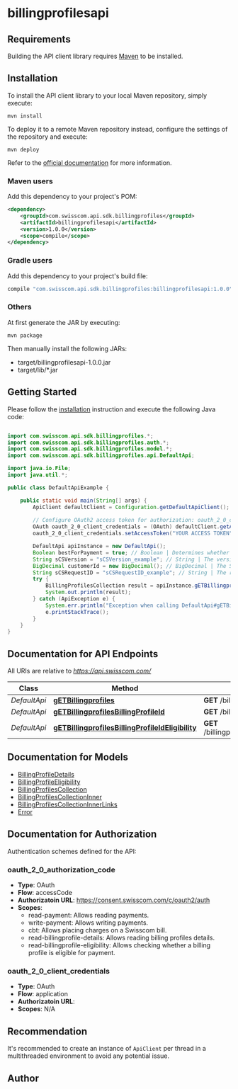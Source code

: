 # billingprofilesapi

## Requirements

Building the API client library requires [Maven](https://maven.apache.org/) to be installed.

## Installation

To install the API client library to your local Maven repository, simply execute:

```shell
mvn install
```

To deploy it to a remote Maven repository instead, configure the settings of the repository and execute:

```shell
mvn deploy
```

Refer to the [official documentation](https://maven.apache.org/plugins/maven-deploy-plugin/usage.html) for more information.

### Maven users

Add this dependency to your project's POM:

```xml
<dependency>
    <groupId>com.swisscom.api.sdk.billingprofiles</groupId>
    <artifactId>billingprofilesapi</artifactId>
    <version>1.0.0</version>
    <scope>compile</scope>
</dependency>
```

### Gradle users

Add this dependency to your project's build file:

```groovy
compile "com.swisscom.api.sdk.billingprofiles:billingprofilesapi:1.0.0"
```

### Others

At first generate the JAR by executing:

    mvn package

Then manually install the following JARs:

* target/billingprofilesapi-1.0.0.jar
* target/lib/*.jar

## Getting Started

Please follow the [installation](#installation) instruction and execute the following Java code:

```java

import com.swisscom.api.sdk.billingprofiles.*;
import com.swisscom.api.sdk.billingprofiles.auth.*;
import com.swisscom.api.sdk.billingprofiles.model.*;
import com.swisscom.api.sdk.billingprofiles.api.DefaultApi;

import java.io.File;
import java.util.*;

public class DefaultApiExample {

    public static void main(String[] args) {
        ApiClient defaultClient = Configuration.getDefaultApiClient();
        
        // Configure OAuth2 access token for authorization: oauth_2_0_client_credentials
        OAuth oauth_2_0_client_credentials = (OAuth) defaultClient.getAuthentication("oauth_2_0_client_credentials");
        oauth_2_0_client_credentials.setAccessToken("YOUR ACCESS TOKEN");

        DefaultApi apiInstance = new DefaultApi();
        Boolean bestForPayment = true; // Boolean | Determines whether to return only the identified best billing profile of the provided customer identifier. The best billing profile is always eligible for use with the Payments API and is owned by the customer specified. Currently, only the value \"true\" is supported. 
        String sCSVersion = "sCSVersion_example"; // String | The version of the API, value must be \"**<<SCS-Version>>**\".  This header indicates which version of the API should serve the request. If the value of the header is missing or it indicates a wrong version, the API returns an error message. 
        BigDecimal customerId = new BigDecimal(); // BigDecimal | The Swisscom customer identifier that uniquely identifies a customer. Performing the request with this query parameter returns the list of billing profiles owned by the Swisscom customer identifier provided. It is mandatory when using the client credentials grant. 
        String sCSRequestID = "sCSRequestID_example"; // String | The request ID.  It is used by the API to trace the fulfillment of a request. The API user may provide its own request ID or can accept the request ID generated by the API. In both cases the request ID is returned in the header of the response.  This ID should be refered by the API users in their communication with Swisscom whenever requesting details about the execution of a request. 
        try {
            BillingProfilesCollection result = apiInstance.gETBillingprofiles(bestForPayment, sCSVersion, customerId, sCSRequestID);
            System.out.println(result);
        } catch (ApiException e) {
            System.err.println("Exception when calling DefaultApi#gETBillingprofiles");
            e.printStackTrace();
        }
    }
}

```

## Documentation for API Endpoints

All URIs are relative to *https://api.swisscom.com/*

Class | Method | HTTP request | Description
------------ | ------------- | ------------- | -------------
*DefaultApi* | [**gETBillingprofiles**](docs/DefaultApi.md#gETBillingprofiles) | **GET** /billingprofiles | 
*DefaultApi* | [**gETBillingprofilesBillingProfileId**](docs/DefaultApi.md#gETBillingprofilesBillingProfileId) | **GET** /billingprofiles/{billingProfileId} | 
*DefaultApi* | [**gETBillingprofilesBillingProfileIdEligibility**](docs/DefaultApi.md#gETBillingprofilesBillingProfileIdEligibility) | **GET** /billingprofiles/{billingProfileId}/eligibility | 


## Documentation for Models

 - [BillingProfileDetails](docs/BillingProfileDetails.md)
 - [BillingProfileEligibility](docs/BillingProfileEligibility.md)
 - [BillingProfilesCollection](docs/BillingProfilesCollection.md)
 - [BillingProfilesCollectionInner](docs/BillingProfilesCollectionInner.md)
 - [BillingProfilesCollectionInnerLinks](docs/BillingProfilesCollectionInnerLinks.md)
 - [Error](docs/Error.md)


## Documentation for Authorization

Authentication schemes defined for the API:
### oauth_2_0_authorization_code

- **Type**: OAuth
- **Flow**: accessCode
- **Authorizatoin URL**: https://consent.swisscom.com/c/oauth2/auth
- **Scopes**: 
  - read-payment: Allows reading payments.
  - write-payment: Allows writing payments.
  - cbt: Allows placing charges on a Swisscom bill.
  - read-billingprofile-details: Allows reading billing profiles details.
  - read-billingprofile-eligibility: Allows checking whether a billing profile is eligible for payment.

### oauth_2_0_client_credentials

- **Type**: OAuth
- **Flow**: application
- **Authorizatoin URL**: 
- **Scopes**: N/A


## Recommendation

It's recommended to create an instance of `ApiClient` per thread in a multithreaded environment to avoid any potential issue.

## Author



